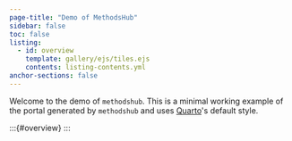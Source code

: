 ```yaml
---
page-title: "Demo of MethodsHub"
sidebar: false
toc: false
listing:
  - id: overview
    template: gallery/ejs/tiles.ejs
    contents: listing-contents.yml
anchor-sections: false
---
```


Welcome to the demo of `methodshub`. This is a minimal working example of the portal generated by `methodshub` and uses [Quarto](https://quarto.org/)'s default style.

:::{#overview}
:::